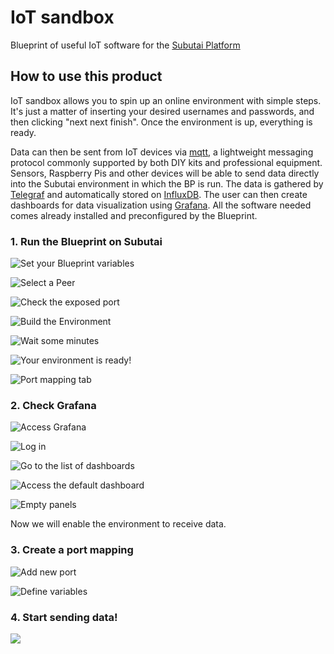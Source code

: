 # IoT sandbox

Blueprint of useful IoT software for the [Subutai Platform](https://subutai.io) 

## How to use this product

IoT sandbox allows you to spin up an online environment with simple steps. It's just a matter of inserting your desired usernames and passwords, and then clicking "next next finish".  Once the environment is up, everything is ready.

Data can then be sent from IoT devices via [mqtt](https://en.wikipedia.org/wiki/MQTT), a lightweight messaging protocol commonly supported by both DIY kits and professional equipment. Sensors, Raspberry Pis and other devices will be able to send data directly into the Subutai environment in which the BP is run. The data is gathered by [Telegraf](https://www.influxdata.com/time-series-platform/telegraf/) and automatically stored on [InfluxDB](https://www.influxdata.com/time-series-platform/influxdb/). The user can then create dashboards for data visualization using [Grafana](http://grafana.org/). All the software needed comes already installed and preconfigured by the Blueprint.

### 1. Run the Blueprint on Subutai

![Set your Blueprint variables](https://github.com/subutai-blueprints/iot-sandbox/raw/master/docs/BP-02.png)

![Select a Peer](docs/BP03.png)

![Check the exposed port](docs/BP04.png)

![Build the Environment](docs/BP05.png)

![Wait some minutes](docs/BP06.png)

![Your environment is ready!](docs/BP07.png)

![Port mapping tab](docs/BP08.png)

### 2. Check Grafana

![Access Grafana](docs/BP09.png)

![Log in](docs/BP10.png)

![Go to the list of dashboards](docs/BP11.png)

![Access the default dashboard](docs/BP12.png)

![Empty panels](docs/BP13.png)

Now we will enable the environment to receive data.

### 3. Create a port mapping 

![Add new port](https://github.com/subutai-blueprints/iot-sandbox/raw/master/docs/BP14.png)

![Define variables](https://github.com/subutai-blueprints/iot-sandbox/raw/master/docs/BP15.png)

### 4. Start sending data!

![](https://github.com/subutai-blueprints/iot-sandbox/raw/master/docs/BP16.png)
